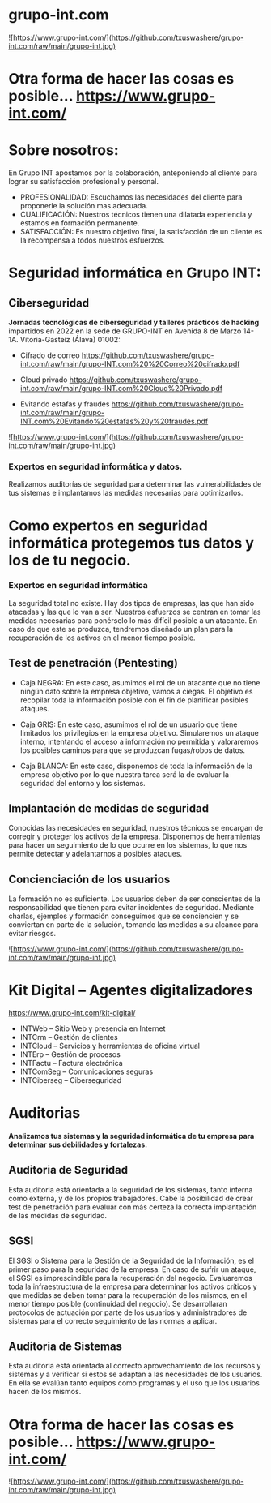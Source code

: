 # grupo-int.com
![https://www.grupo-int.com/](https://github.com/txuswashere/grupo-int.com/raw/main/grupo-int.jpg)

# Otra forma de hacer las cosas es posible... https://www.grupo-int.com/



# Sobre nosotros:
En Grupo INT apostamos por la colaboración, anteponiendo al cliente para lograr su satisfacción profesional y personal.
* PROFESIONALIDAD: Escuchamos las necesidades del cliente para proponerle la solución mas adecuada.
* CUALIFICACIÓN: Nuestros técnicos tienen una dilatada experiencia y estamos en formación permanente.
* SATISFACCIÓN: Es nuestro objetivo final, la satisfacción de un cliente es la recompensa a todos nuestros esfuerzos.



# Seguridad informática en Grupo INT:

## Ciberseguridad

**Jornadas tecnológicas de ciberseguridad y talleres prácticos de hacking** impartidos en 2022 en la sede de GRUPO-INT en Avenida 8 de Marzo 14-1A. Vitoria-Gasteiz (Álava) 01002:

* Cifrado de correo https://github.com/txuswashere/grupo-int.com/raw/main/grupo-INT.com%20%20Correo%20cifrado.pdf

* Cloud privado https://github.com/txuswashere/grupo-int.com/raw/main/grupo-INT.com%20Cloud%20Privado.pdf

* Evitando estafas y fraudes https://github.com/txuswashere/grupo-int.com/raw/main/grupo-INT.com%20Evitando%20estafas%20y%20fraudes.pdf

![https://www.grupo-int.com/](https://github.com/txuswashere/grupo-int.com/raw/main/grupo-int.jpg)


### Expertos en seguridad informática y datos.

Realizamos auditorías de seguridad para determinar las vulnerabilidades de tus sistemas e implantamos las medidas necesarias para optimizarlos.


# Como expertos en seguridad informática protegemos tus datos y los de tu negocio.


### Expertos en seguridad informática
La seguridad total no existe. 
Hay dos tipos de empresas, las que han sido atacadas y las que lo van a ser. 
Nuestros esfuerzos se centran en tomar las medidas necesarias para ponérselo lo más difícil posible a un atacante. En caso de que este se produzca, tendremos diseñado un plan para la recuperación de los activos en el menor tiempo posible.


## Test de penetración (Pentesting)

* Caja NEGRA: En este caso, asumimos el rol de un atacante que no tiene ningún dato sobre la empresa objetivo, vamos a ciegas. El objetivo es recopilar toda la información posible con el fin de planificar posibles ataques.

* Caja GRIS: En este caso, asumimos el rol de un usuario que tiene limitados los privilegios en la empresa objetivo. Simularemos un ataque interno, intentando el acceso a información no permitida y valoraremos los posibles caminos para que se produzcan fugas/robos de datos.

* Caja BLANCA: En este caso, disponemos de toda la información de la empresa objetivo por lo que nuestra tarea será la de evaluar la seguridad del entorno y los sistemas.



## Implantación de medidas de seguridad

Conocidas las necesidades en seguridad, nuestros técnicos se encargan de corregir y proteger los activos de la empresa. Disponemos de herramientas para hacer un seguimiento de lo que ocurre en los sistemas, lo que nos permite detectar y adelantarnos a posibles ataques.


## Concienciación de los usuarios

La formación no es suficiente. Los usuarios deben de ser conscientes de la responsabilidad que tienen para evitar incidentes de seguridad. Mediante charlas, ejemplos y formación conseguimos que se conciencien y se conviertan en parte de la solución, tomando las medidas a su alcance para evitar riesgos.

![https://www.grupo-int.com/](https://github.com/txuswashere/grupo-int.com/raw/main/grupo-int.jpg)

# Kit Digital – Agentes digitalizadores
https://www.grupo-int.com/kit-digital/
* INTWeb – Sitio Web y presencia en Internet
* INTCrm – Gestión de clientes
* INTCloud – Servicios y herramientas de oficina virtual
* INTErp – Gestión de procesos
* INTFactu – Factura electrónica
* INTComSeg – Comunicaciones seguras
* INTCiberseg – Ciberseguridad

# Auditorias
#### Analizamos tus sistemas y la seguridad informática de tu empresa para determinar sus debilidades y fortalezas.

## Auditoria de Seguridad
Esta auditoria está orientada a la seguridad de los sistemas, tanto interna como externa, y de los propios trabajadores. Cabe la posibilidad de crear test de penetración para evaluar con más certeza la correcta implantación de las medidas de seguridad.

## SGSI
El SGSI o Sistema para la Gestión de la Seguridad de la Información, es el primer paso para la seguridad de la empresa. En caso de sufrir un ataque, el SGSI es imprescindible para la recuperación del negocio. Evaluaremos toda la infraestructura de la empresa para determinar los activos críticos y que medidas se deben tomar para la recuperación de los mismos, en el menor tiempo posible (continuidad del negocio). Se desarrollaran protocolos de actuación por parte de los usuarios y administradores de sistemas para el correcto seguimiento de las normas a aplicar.

## Auditoria de Sistemas
Esta auditoria está orientada al correcto aprovechamiento de los recursos y sistemas y a verificar si estos se adaptan a las necesidades de los usuarios. En ella se evalúan tanto equipos como programas y el uso que los usuarios hacen de los mismos.




# Otra forma de hacer las cosas es posible... https://www.grupo-int.com/
![https://www.grupo-int.com/](https://github.com/txuswashere/grupo-int.com/raw/main/grupo-int.jpg)

